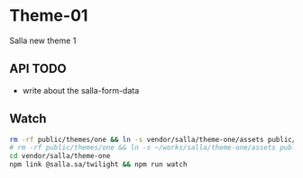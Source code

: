 # Theme-01
Salla new theme 1
 

## API TODO

- write about the salla-form-data


## Watch 

```sh
rm -rf public/themes/one && ln -s vendor/salla/theme-one/assets public/themes/one
# rm -rf public/themes/one && ln -s ~/works/salla/theme-one/assets public/themes/one
cd vendor/salla/theme-one
npm link @salla.sa/twilight && npm run watch
```
